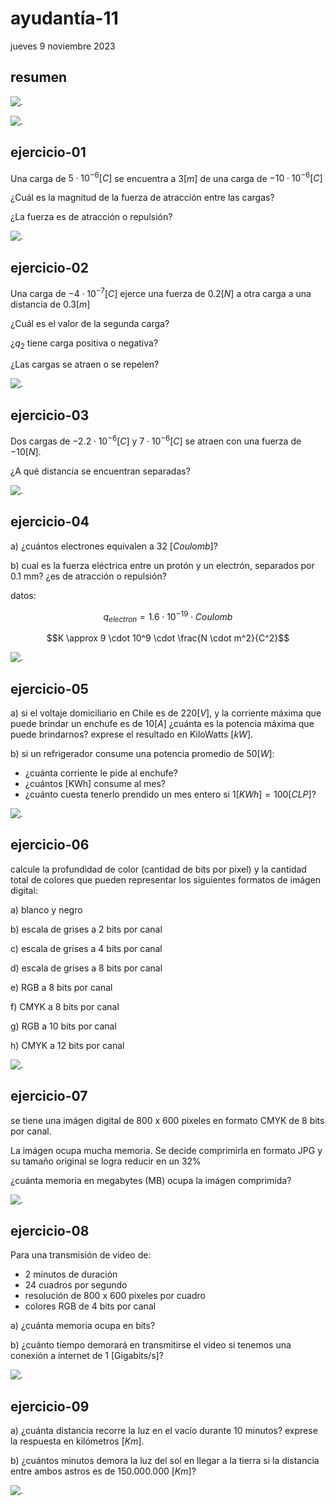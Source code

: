 # ayudantía-11

jueves 9 noviembre 2023

## resumen

![.](./img/Ayud-11-0.jpg)

![.](./img/Ayud-10-1.jpg)

## ejercicio-01

Una carga de $5 \cdot 10^{-6} [C]$ se encuentra a $3 [m]$ de una carga de $-10\cdot10^{-6} [C]$

¿Cuál es la magnitud de la fuerza de atracción entre las cargas?

¿La fuerza es de atracción o repulsión?

![.](./img/Ayud-11-1.jpg)

## ejercicio-02

Una carga de $-4 \cdot 10^{-7} [C]$ ejerce una fuerza de $0.2 [N]$ a otra carga a una distancia de $0.3 [m]$ 

¿Cuál es el valor de la segunda carga? 

¿$q_2$ tiene carga positiva o negativa? 

¿Las cargas se atraen o se repelen?

![.](./img/Ayud-11-2.jpg)

## ejercicio-03

Dos cargas de $-2.2 \cdot 10^{-6} [C]$ y $7\cdot10^{-6} [C]$ se atraen con una fuerza de $-10[N]$.

¿A qué distancia se encuentran separadas? 

![.](./img/Ayud-11-3.jpg)

## ejercicio-04

a) ¿cuántos electrones equivalen a $32 \ [Coulomb]$?

b) cual es la fuerza eléctrica entre un protón y un electrón, separados por 0.1 mm? ¿es de atracción o repulsión?

datos:

$$q_{electron} = 1.6 \cdot 10^{-19} \cdot Coulomb$$

$$K \approx 9 \cdot 10^9 \cdot \frac{N \cdot m^2}{C^2}$$

![.](./img/Ayud-11-4.jpg)

## ejercicio-05

a) si el voltaje domiciliario en Chile es de $220 [V]$, y la corriente máxima que puede brindar un enchufe es de $10 [A]$ ¿cuánta es la potencia máxima que puede brindarnos? exprese el resultado en KiloWatts $[kW]$.

b) si un refrigerador consume una potencia promedio de $50 [W]$: 

- ¿cuánta corriente le pide al enchufe? 
- ¿cuántos [KWh] consume al mes? 
- ¿cuánto cuesta tenerlo prendido un mes entero si $1[KWh] = 100 [CLP]$?

![.](./img/Ayud-11-5.jpg)

## ejercicio-06

calcule la profundidad de color (cantidad de bits por pixel) y la cantidad total de colores que pueden representar los siguientes formatos de imágen digital:

a) blanco y negro

b) escala de grises a 2 bits por canal

c) escala de grises a 4 bits por canal

d) escala de grises a 8 bits por canal

e) RGB a 8 bits por canal

f) CMYK a 8 bits por canal

g) RGB a 10 bits por canal

h) CMYK a 12 bits por canal

![.](./img/Ayud-11-6.jpg)

## ejercicio-07

se tiene una imágen digital de 800 x 600 pixeles en formato CMYK de 8 bits por canal.

La imágen ocupa mucha memoria. Se decide comprimirla en formato JPG y su tamaño original se logra reducir en un 32%  

¿cuánta memoria en megabytes (MB) ocupa la imágen comprimida?

![.](./img/Ayud-11-7.jpg)

## ejercicio-08

Para una transmisión de video de:

- 2 minutos de duración
- 24 cuadros por segundo
- resolución de 800 x 600 pixeles por cuadro
- colores RGB de 4 bits por canal

a) ¿cuánta memoria ocupa en bits?

b) ¿cuánto tiempo demorará en transmitirse el video si tenemos una conexión a internet de 1 [Gigabits/s]?

![.](./img/Ayud-11-8.jpg)

## ejercicio-09

a) ¿cuánta distancia recorre la luz en el vacío durante 10 minutos? exprese la respuesta en kilómetros $[Km]$.

b) ¿cuántos minutos demora la luz del sol en llegar a la tierra si la distancia entre ambos astros es de $150.000.000 \ [Km]$? 

![.](./img/Ayud-11-9.jpg)